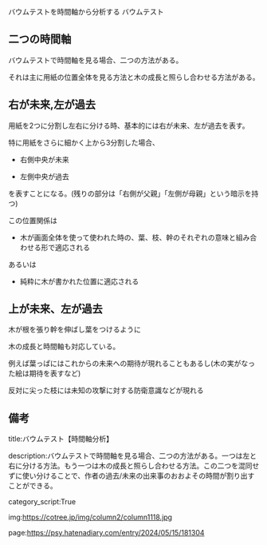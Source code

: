 バウムテストを時間軸から分析する
バウムテスト



## 二つの時間軸



バウムテストで時間軸を見る場合、二つの方法がある。



それは主に用紙の位置全体を見る方法と木の成長と照らし合わせる方法がある。





## 右が未来,左が過去



用紙を2つに分割し左右に分ける時、基本的には右が未来、左が過去を表す。



特に用紙をさらに細かく上から3分割した場合、



- 右側中央が未来



- 左側中央が過去



を表すことになる。(残りの部分は「右側が父親」「左側が母親」という暗示を持つ)



この位置関係は



- 木が画面全体を使って使われた時の、葉、枝、幹のそれぞれの意味と組み合わせる形で適応される



あるいは



- 純粋に木が書かれた位置に適応される







## 上が未来、左が過去



木が根を張り幹を伸ばし葉をつけるように



木の成長と時間軸も対応している。



例えば葉っぱにはこれからの未来への期待が現れることもあるし(木の実がなった絵は期待を表すなど)



反対に尖った枝には未知の攻撃に対する防衛意識などが現れる









## 備考



title:バウムテスト【時間軸分析】



description:バウムテストで時間軸を見る場合、二つの方法がある。一つは左と右に分ける方法。もう一つは木の成長と照らし合わせる方法。この二つを混同せずに使い分けることで、作者の過去/未来の出来事のおおよその時間が割り出すことができる。



category_script:True



img:https://cotree.jp/img/column2/column1118.jpg



page:https://psy.hatenadiary.com/entry/2024/05/15/181304

